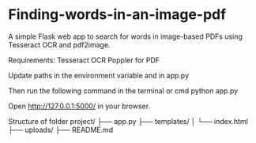 # Finding-words-in-an-image-pdf

A simple Flask web app to search for words in image-based PDFs using Tesseract OCR and pdf2image.

Requirements:
Tesseract OCR
Poppler for PDF

Update paths in the environment variable and in app.py

Then run the following command in the terminal or cmd
python app.py

Open http://127.0.0.1:5000/ in your browser.

Structure of folder
project/
├── app.py
├── templates/
│   └── index.html
├── uploads/
├── README.md
